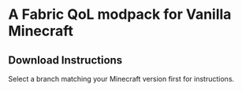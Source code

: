 # A Fabric QoL modpack for Vanilla Minecraft  


## Download Instructions
Select a branch matching your Minecraft version first for instructions. 
